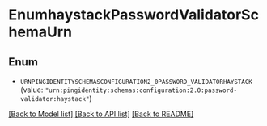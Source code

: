 # EnumhaystackPasswordValidatorSchemaUrn

## Enum


* `URNPINGIDENTITYSCHEMASCONFIGURATION2_0PASSWORD_VALIDATORHAYSTACK` (value: `"urn:pingidentity:schemas:configuration:2.0:password-validator:haystack"`)


[[Back to Model list]](../README.md#documentation-for-models) [[Back to API list]](../README.md#documentation-for-api-endpoints) [[Back to README]](../README.md)


